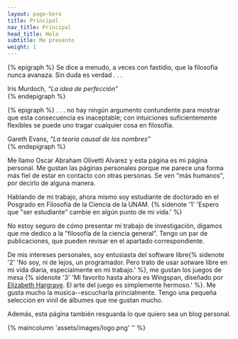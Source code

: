 ```yaml
---
layout: page-hero
title: Principal
nav_title: Principal
head_title: Hola
subtitle: Me presento
weight: 1
---
```



{% epigraph %}
Se dice a menudo, a veces con fastidio, que la filosofía nunca avanaza. Sin duda es verdad . . .

<footer>Iris Murdoch, <cite>“La idea de perfección”</cite></footer>
{% endepigraph %}

{% epigraph %}
. . . no hay ningún argumento contundente para mostrar que esta consecuencia es inaceptable; con intuiciones suficientemente flexibles se puede uno tragar cualquier cosa en filosofía.

<footer>Gareth Evans, <cite>“La teoría causal de los nombres”</cite></footer>
{% endepigraph %}



Me llamo Oscar Abraham Olivetti Alvarez y esta página es mi página personal.
Me gustan las páginas personales porque me parece una forma más fiel de estar en contacto con otras personas.
Se ven "más humanos", por decirlo de alguna manera.

Hablando de mi trabajo, ahora mismo soy estudiante de doctorado en el Posgrado en Filosofía de la Ciencia de la UNAM. {% sidenote '1' 'Espero que "ser estudiante" cambie en algún punto de mi vida.' %}

No estoy seguro de cómo presentar mi trabajo de investigación, digamos que me dedico a la "filosofía de la ciencia general". Tengo un par de publicaciones, que pueden revisar en el apartado correspondiente. 

De mis intereses personales, soy entusiasta del software libre{% sidenote '2' 'No soy, ni de lejos, un programador. Pero trato de usar sotware libre en mi vida diaria, especialmente en mi trabajo.' %}, me gustan los juegos de mesa {% sidenote '3'  'Mi favorito hasta ahora es Wingspan, diseñado por [Elizabeth Hargrave](https://www.elizhargrave.com/games/wingspan). El arte del juego es simplemente hermoso.' %}. Me gusta mucho la música--escucharla princialmente. Tengo una pequeña selección en vinil de álbumes que me gustan mucho.

Además, esta página también resguarda lo que quiero sea un blog personal.

{% maincolumn 'assets/images/logo.png' '' %}
